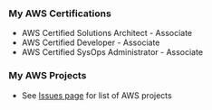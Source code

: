 ### My AWS Certifications

- AWS Certified Solutions Architect - Associate
- AWS Certified Developer - Associate
- AWS Certified SysOps Administrator - Associate

### My AWS Projects

- See [Issues page](https://github.com/niranjv/aws/issues) for list of AWS projects
